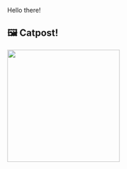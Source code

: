 Hello there!



## 🖼️ Catpost!

<sub>
    <img src="https://cdn2.thecatapi.com/images/dui.jpg" height="256">
</sub>

